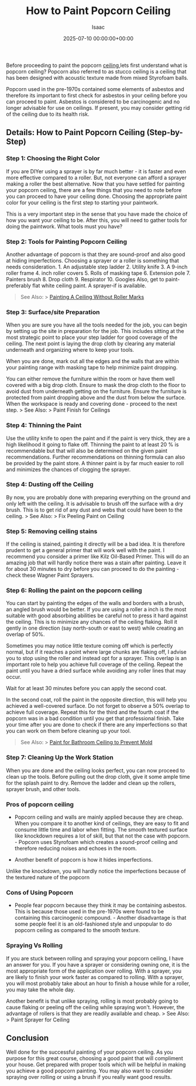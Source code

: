 ﻿---
title: How to Paint Popcorn Ceiling
description: Before proceeding to paint the popcorn ceiling, lets first understand what is popcorn ceiling? Popcorn also referred to as stucco ceiling is a ceiling that...
slug: /how-to-paint-popcorn-ceiling/
date: 2025-07-10 00:00:00+00:00
lastmod: 2025-07-10 00:00:00+03:00
author: Isaac
categories:
- DIY Paintings
- Paint
tags:
- diy-paintings
- popcorn
- ceiling
layout: post
---

Before proceeding to paint the popcorn [ceiling](https://pestpolicy.com/do-you-need-to-backroll-after-spraying-ceiling/),lets first understand what is popcorn ceiling? Popcorn also referred to as stucco ceiling is a ceiling that has been designed with acoustic texture made from mixed Styrofoam balls.

Popcorn used in the pre-1970s contained some elements of asbestos and therefore its important to first check for asbestos in your ceiling before you can proceed to paint. Asbestos is considered to be carcinogenic and no longer advisable for use on ceilings. If present, you may consider getting rid of the ceiling due to its health risk.

##  Details: How to Paint Popcorn Ceiling (Step-by-Step)

###  Step 1: Choosing the Right Color

If you are DIYer using a sprayer is by far much better - it is faster and even more effective compared to a roller. But, not everyone can afford a sprayer making a roller the best alternative. Now that you have settled for painting your popcorn ceiling, there are a few things that you need to note before you can proceed to have your ceiling done. Choosing the appropriate paint color for your ceiling is the first step to starting your paintwork.

This is a very important step in the sense that you have made the choice of how you want your ceiling to be. After this, you will need to gather tools for doing the paintwork. What tools must you have?

###  Step 2: Tools for Painting Popcorn Ceiling

Another advantage of popcorn is that they are sound-proof and also good at hiding imperfections. Choosing a sprayer or a roller is something that needs consideration. 1. An adjustable step ladder 2. Utility knife 3. A 9-inch roller frame 4. inch roller covers 5. Rolls of masking tape 6. Extension pole 7. Painters brush 8. Drop cloth 9. Respirator 10. Googles Also, get to paint-preferably flat white ceiling paint. A sprayer-if is available.

> See Also: > [Painting A Ceiling Without Roller Marks](https://pestpolicy.com/how-to-paint-a-ceiling-without-roller-marks/)

###  Step 3: Surface/site Preparation

When you are sure you have all the tools needed for the job, you can begin by setting up the site in preparation for the job. This includes sitting at the most strategic point to place your step ladder for good coverage of the ceiling. The next point is laying the drop cloth by clearing any material underneath and organizing where to keep your tools.

When you are done, mark out all the edges and the walls that are within your painting range with masking tape to help minimize paint dropping.

You can either remove the furniture within the room or have them well covered with a big drop cloth. Ensure to mask the drop cloth to the floor to avoid dust from underneath getting on the furniture. Ensure the furniture is protected from paint dropping above and the dust from below the surface. When the workspace is ready and covering done - proceed to the next step. > See Also: > Paint Finish for Ceilings

###  Step 4: Thinning the Paint

Use the utility knife to open the paint and if the paint is very thick, they are a high likelihood it going to flake off. Thinning the paint to at least 20 % is recommendable but that will also be determined on the given paint recommendations. Further recommendations on thinning formula can also be provided by the paint store. A thinner paint is by far much easier to roll and minimizes the chances of clogging the sprayer.

###  Step 4: Dusting off the Ceiling

By now, you are probably done with preparing everything on the ground and only left with the ceiling. It is advisable to brush off the surface with a dry brush. This is to get rid of any dust and webs that could have been to the ceiling. > See Also: > Fix Peeling Paint on Ceiling

###  Step 5: Removing ceiling stains

If the ceiling is stained, painting it directly will be a bad idea. It is therefore prudent to get a general primer that will work well with the paint. I recommend you consider a primer like Kilz Oil-Based Primer. This will do an amazing job that will hardly notice there was a stain after painting. Leave it for about 30 minutes to dry before you can proceed to do the painting - check these Wagner Paint Sprayers.

###  Step 6: Rolling the paint on the popcorn ceiling

You can start by painting the edges of the walls and borders with a brush, an angled brush would be better. If you are using a roller a inch is the most suitable with good absorbing abilities be careful not to press it hard against the ceiling. This is to minimize any chances of the ceiling flaking. Roll it gently in one direction (say north-south or east to west) while creating an overlap of 50%.

Sometimes you may notice little texture coming off which is perfectly normal, but if it reaches a point where large chunks are flaking off, I advise you to stop using the roller and instead opt for a sprayer. This overlap is an important role to help you achieve full coverage of the ceiling. Repeat the paint until you have a dried surface while avoiding any roller lines that may occur.

Wait for at least 30 minutes before you can apply the second coat.

In the second coat, roll the paint in the opposite direction, this will help you achieved a well-covered surface. Do not forget to observe a 50% overlap to achieve full coverage. Repeat this for the third and the fourth coat if the popcorn was in a bad condition until you get that professional finish. Take your time after you are done to check if there are any imperfections so that you can work on them before cleaning up your tool.

> See Also: > [Paint for Bathroom Ceiling to Prevent Mold](https://pestpolicy.com/best-paint-for-bathroom-ceiling-to-prevent-mold/)

###  Step 7: Cleaning Up the Work Station

When you are done and the ceiling looks perfect, you can now proceed to clean up the tools. Before pulling out the drop cloth, give it some ample time for the splash paint to dry. Remove the ladder and clean up the rollers, sprayer brush, and other tools.

###  Pros of popcorn ceiling

- Popcorn ceiling and walls are mainly applied because they are cheap. When you compare it to another kind of ceilings, they are easy to fit and consume little time and labor when fitting. The smooth textured surface like knockdown requires a lot of skill, but that not the case with popcorn. - Popcorn uses Styrofoam which creates a sound-proof ceiling and therefore reducing noises and echoes in the room.

- Another benefit of popcorn is how it hides imperfections.

Unlike the knockdown, you will hardly notice the imperfections because of the textured nature of the popcorn

###  Cons of Using Popcorn

- People fear popcorn because they think it may be containing asbestos. This is because those used in the pre-1970s were found to be containing this carcinogenic compound. - Another disadvantage is that some people feel it is an old-fashioned style and unpopular to do popcorn ceiling as compared to the smooth texture.

###  Spraying Vs Rolling

If you are stuck between rolling and spraying your popcorn ceiling, I have an answer for you. If you have a sprayer or considering owning one, it is the most appropriate form of the application over rolling. With a sprayer, you are likely to finish your work faster as compared to rolling. With a sprayer, you will most probably take about an hour to finish a house while for a roller, you may take the whole day.

Another benefit is that unlike spraying, rolling is most probably going to cause flaking or peeling off the ceiling while spraying won't. However, the advantage of rollers is that they are readily available and cheap. > See Also: > Paint Sprayer for Ceiling

##  Conclusion

Well done for the successful painting of your popcorn ceiling. As you purpose for this great course, choosing a good paint that will compliment your house. Get prepared with proper tools which will be helpful in making you achieve a good popcorn painting. You may also want to consider spraying over rolling or using a brush if you really want good results.


